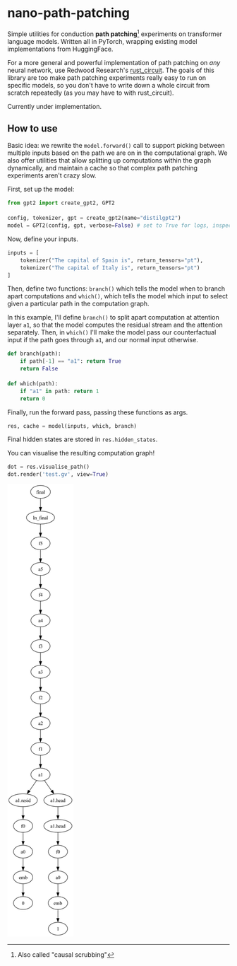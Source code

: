 # nano-path-patching

Simple utilities for conduction **path patching**[^name] experiments on transformer language models. Written all in PyTorch, wrapping existing model implementations from HuggingFace.

For a more general and powerful implementation of path patching on *any* neural network, use Redwood Research's [rust_circuit](https://github.com/redwoodresearch/rust_circuit_public). The goals of this library are too make path patching experiments really easy to run on specific models, so you don't have to write down a whole circuit from scratch repeatedly (as you may have to with rust_circuit).

Currently under implementation.

## How to use

Basic idea: we rewrite the `model.forward()` call to support picking between multiple inputs based on the path we are on in the computational graph. We also offer utilities that allow splitting up computations within the graph dynamically, and maintain a cache so that complex path patching experiments aren't crazy slow.

First, set up the model:
```py
from gpt2 import create_gpt2, GPT2

config, tokenizer, gpt = create_gpt2(name="distilgpt2")
model = GPT2(config, gpt, verbose=False) # set to True for logs, inspecting cache accesses
```

Now, define your inputs.

```py
inputs = [
    tokenizer("The capital of Spain is", return_tensors="pt"),
    tokenizer("The capital of Italy is", return_tensors="pt")
]
```

Then, define two functions: `branch()` which tells the model when to branch apart computations and `which()`, which tells the model which input to select given a particular path in the computation graph.

In this example, I'll define `branch()` to split apart computation at attention layer `a1`, so that the model computes the residual stream and the attention separately. Then, in `which()` I'll make the model pass our counterfactual input if the path goes through `a1`, and our normal input otherwise.

```py
def branch(path):
    if path[-1] == "a1": return True
    return False

def which(path):
    if "a1" in path: return 1
    return 0
```

Finally, run the forward pass, passing these functions as args.

```py
res, cache = model(inputs, which, branch)
```

Final hidden states are stored in `res.hidden_states`.

You can visualise the resulting computation graph!

```py
dot = res.visualise_path()
dot.render('test.gv', view=True)
```

![](figs/distilgpt2.png)

[^name]: Also called "causal scrubbing" 